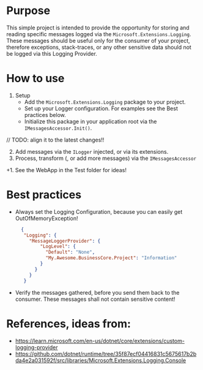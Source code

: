 ﻿# Purpose
This simple project is intended to provide the opportunity for storing and reading specific messages logged via the ```Microsoft.Extensions.Logging```.
These messages should be useful only for the consumer of your project, therefore exceptions, stack-traces, or any other sensitive data
should not be logged via this Logging Provider. 

# How to use
1. Setup
   * Add the ```Microsoft.Extensions.Logging``` package to your project.
   * Set up your Logger configuration. For examples see the Best practices below.
   * Initialize this package in your application root via the ```IMessagesAccessor.Init()```.

// TODO: align it to the latest changes!!

2. Add messages via the ```ILogger``` injected, or via its extensions.
3. Process, transform (, or add more messages) via the ```IMessagesAccessor```

+1. See the WebApp in the Test folder for ideas!

# Best practices
* Always set the Logging Configuration, because you can easily get OutOfMemoryException!
   ```json
     {
      "Logging": {
        "MessageLoggerProvider": {
            "LogLevel": {
              "Default": "None",
              "My.Awesome.BusinessCore.Project": "Information"
            }
          }
        }
      }
   ```
* Verify the messages gathered, before you send them back to the consumer. These messages shall not contain sensitive content!

# References, ideas from:
* https://learn.microsoft.com/en-us/dotnet/core/extensions/custom-logging-provider
* https://github.com/dotnet/runtime/tree/35f87ecf04416831c5675617b2bda4e2a031592f/src/libraries/Microsoft.Extensions.Logging.Console
